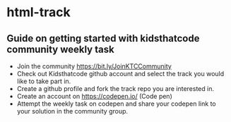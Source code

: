 # html-track
## Guide on getting started with kidsthatcode community weekly task

- Join the community https://bit.ly/JoinKTCCommunity 
- Check out Kidsthatcode github account and select the track you would like to take part in.
- Create a github profile and fork the track repo you are interested in. 
- Create an account on https://codepen.io/ (Code pen)
- Attempt the weekly task on codepen and share your codepen link to your solution in the community group. 
